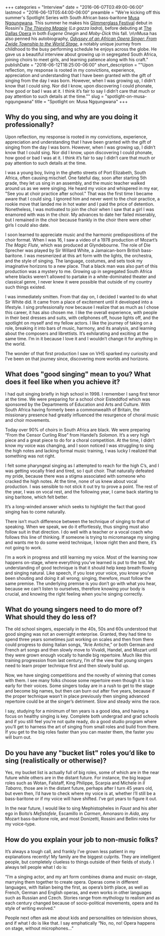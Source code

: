 +++
categories = "Interview"
date = "2016-06-07T03:49:00-06:00"
lastmod = "2016-06-13T05:44:00-06:00"
preamble = "We're kicking off this summer's Spotlight Series with South African bass-baritone [Musa Ngqungwana](/scene/people/musa-ngqungwana/). This summer he makes his [Glimmerglass Festival](/scene/companies/glimmerglass-festival/) debut in Rossini's [*The Thieving Magpie*](https://glimmerglass.org/festival/2016-mainstage/thieving-magpie/) (*La gazza ladra*), before debuting at [The Dallas Opera](/scene/companies/the-dallas-opera/) in both *Eugene Onegin* and *Moby-Dick* this fall. \n\nMusa has also penned his autobiography, [*Odyssey of an African Opera Singer: From Zwide Township to the World Stage*](https://www.amazon.com/Odyssey-African-Opera-Singer-Township-ebook/dp/B00ONVQNYE?ie=UTF8&keywords=odyssey%20of%20an%20african%20opera%20singer&qid=1413933244&ref_=sr_1_1&sr=8-1), a notably unique journey from childhood to the busy performing schedule he enjoys across the globe. He gave us a beautiful interview about growing up in segregated South Africa, joining choirs to meet girls, and learning patience along with his craft."
publishDate = "2016-06-12T18:25:00-06:00"
short_description = "&quot;Upon reflection, my response is rooted in my convictions, experience, appreciation and understanding that I have been granted with the gift of singing from the day I was born. However, when I was growing up, I didn’t know that I could sing. Nor did I know, upon discovering I could phonate, how good or bad I was at it. I think it’s fair to say I didn’t care that much or pay attention to such details at the time.&quot;"
slug = "spotlight-on-musa-ngqungwana"
title = "Spotlight on: Musa Ngqungwana"
+++

## Why do you sing, and why are you doing it professionally?

Upon reflection, my response is rooted in my convictions, experience, appreciation and understanding that I have been granted with the gift of singing from the day I was born. However, when I was growing up, I didn’t know that I could sing. Nor did I know, upon discovering I could phonate, how good or bad I was at it. I think it’s fair to say I didn’t care that much or pay attention to such details at the time. 

I was a young boy, living in the ghetto streets of Port Elizabeth, South Africa, often causing mischief. One fateful day, soon after starting 5th grade, they let us sing in an assembly, and the music teacher walked around us as we were singing. He heard my voice and whispered in my ear, "See you at choir practice after school." That was the first time I became aware that I could sing. I ignored him and never went to the choir practice, a rookie move that landed me in hot water and I paid the price of detention. Nonetheless, I was motivated to join the choir when I saw that a girl I was enamored with was in the choir. My advances to date her failed miserably, but I remained in the choir because frankly in the choir there were other girls I could also date.

I soon learned to appreciate music and the harmonic predispositions of the choir format. When I was 16, I saw a video of a 1978 production of Mozart’s *The Magic Flute*, which was produced at Glyndebourne. The role of Die Sprecher was played by Sir Willard White, a Jamaican-born British bass-baritone. I was mesmerized at this art form with the lights, the orchestra, and the style of singing. The language, costumes, and sets took my imaginative horizons to a new place. That a black man was also part of this production was a mystery to me. Growing up in segregated South Africa where blacks weren’t allowed to partake in a white-dominated theater and classical genre, I never knew it were possible that outside of my country such things existed. 

I was immediately smitten. From that day on, I decided I wanted to do what Sir White did. It came from a place of excitement until it developed into a lifestyle. I sing professionally now because I realize that as much as I chose this career, it has also chosen me. I like the overall experience, with people in their best dresses and suits, with cellphones off, house lights off, and the spotlight on myself and my fellow actors. I like the journey of taking on a role, breaking it into bars of music, harmony, and its analysis, and learning about the composers and librettists. It’s exhilarating and exciting at the same time. I’m in it because I love it and I wouldn’t change it for anything in the world. 

The wonder of that first production I saw on VHS sparked my curiosity and I’ve been on that journey since, discovering more worlds and horizons.

## What does "good singing" mean to you? What does it feel like when you achieve it? 

I had quit singing briefly in high school in 1998. I remember I sang first tenor at the time. We were preparing for a school choir Eisteddfod which was sponsored by the Departments of Education and Arts and Culture. With South Africa having formerly been a commonwealth of Britain, the missionary presence had greatly influenced the resurgence of choral music and choir movements. 

Today over 90% of choirs in South Africa are black. We were preparing “From the Censor Curling Rise” from Handel’s *Solomon*. It’s a very high piece and a great piece to do for a choral competition. At the time, I didn’t know my voice was changing, and I soon noticed I was struggling to sing the high notes and lacking formal music training, I was lucky I realized that something was not right. 

I felt some pharyngeal singing as I attempted to reach for the high C’s, and I was getting vocally fried and tired, so I quit choir. That naturally defeated my pride, because there was a stigma associated with someone who cracked the high notes. At the time, none of us knew about vocal production. I was sensible to not stick it out try to prove a point. The rest of the year, I was on vocal rest, and the following year, I came back starting to sing baritone, which felt better. 

It’s a long-winded answer which seeks to highlight the fact that good singing has to come naturally. 

There isn’t much difference between the technique of singing to that of speaking. When we speak, we do it effortlessly, thus singing must also follow suit in that direction. I do well with a teacher or a vocal coach who follows this line of thinking. If someone is trying to micromanage my singing and wants me to do some weird technique, I know right then and there, it’s not going to work. 

I’m a work in progress and still learning my voice. Most of the learning now happens on-stage, where everything you’ve learned is put to the test. My understanding of good technique is that it should help keep breath flowing and singing natural. Like speech, if you lose your voice, you know you’ve been shouting and doing it all wrong; singing, therefore, must follow the same premise. The underlying premise is you don’t go with what you hear, because we can’t listen to ourselves, therefore knowing your body is crucial, and knowing the right feeling when you’re singing correctly.

## What do young singers need to do more of? What should they do less of? 

The old school singers, especially in the 40s, 50s and 60s understood that good singing was not an overnight enterprise. Granted, they had time to spend three years sometimes just working on scales and then from there could progress to doing Italian songs, “Arie Antiche,” or both German and French art songs and then slowly move to Vivaldi, Handel, and Mozart until they were grown enough vocally to handle big repertoire. Much like this training progression from last century, I’m of the view that young singers need to learn proper technique first and then slowly build up. 

Now, we have singing competitions and the novelty of winning that comes with them. I see many folks choose some repertoire even though it is too early for their voices. Some singers today are in a rush to get to the stage and become big names, but then can burn out after five years, because if the proper technique wasn’t in place previously then singing advanced repertoire could be at the singer’s detriment. Slow and steady wins the race. 

I say, studying for a minimum of ten years is a good idea, and having a focus on healthy singing is key. Complete both undergrad and grad schools and if you still feel you’re not quite ready, do a good studio program where you’ll get to harness the art of singing from small roles and build from there. If you get to the big roles faster than you can master them, the faster you will burn out.

## Do you have any "bucket list" roles you’d like to sing (realistically or otherwise)?

Yes, my bucket list is actually full of big roles, some of which are in the near future while others are in the distant future. For instance, the big league roles such as Wotan, Falstaff, King Philippe, Scarpia and Michele in *Il Tabarro*, those are in the distant future, perhaps after I turn 45 years old, but even then, I’d have to check where my voice is at, whether I’ll still be a bass-baritone or if my voice will have shifted. I’ve got years to figure it out. 

In the near future, I would like to sing Mephistopheles in *Faust* and his alter ego in Boito’s *Mefistofele*, Escamillo in *Carmen*, Amonasro in *Aida*, any Mozart bass-baritone role, and most Donizetti, Rossini and Bellini roles for my voice-type. 

## How do you explain your job to non-music folks?

It’s always a tough call, and frankly I’ve grown less patient in my explanations recently! My family are the biggest culprits. They are intelligent people, but completely clueless to things outside of their fields of study. I always tell people what I do is:

“I’m a singing actor, and my art form combines drama and music on-stage, marrying them together to create opera. Operas come in different languages, with Italian being the first, as opera’s birth place, as well as French, German and English operas, and even works in other languages such as Russian and Czech. Stories range from mythology to realism and as each century changed because of socio-political movements, opera and its style of writing evolved.”

People next often ask me about kids and personalities on television shows, and if what I do is like that. I say emphatically “No, no, no! Opera happens on stage, without microphones…”
